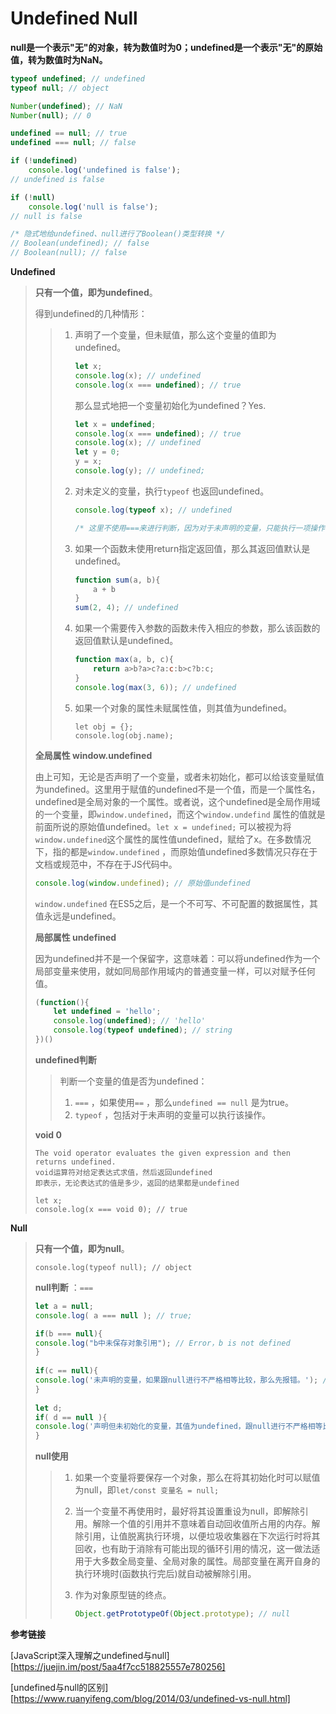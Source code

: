 # Undefined Null

**null是一个表示"无"的对象，转为数值时为0；undefined是一个表示"无"的原始值，转为数值时为NaN。**

```javascript
typeof undefined; // undefined
typeof null; // object

Number(undefined); // NaN
Number(null); // 0

undefined == null; // true
undefined === null; // false

if (!undefined) 
    console.log('undefined is false');
// undefined is false

if (!null) 
    console.log('null is false');
// null is false

/* 隐式地给undefined、null进行了Boolean()类型转换 */
// Boolean(undefined); // false
// Boolean(null); // false
```



**Undefined**

> **只有一个值，即为undefined**。
>
> 得到undefined的几种情形：
>
> > 1. 声明了一个变量，但未赋值，那么这个变量的值即为undefined。
> >
> >    ```javascript
> >    let x;
> >    console.log(x); // undefined
> >    console.log(x === undefined); // true
> >    ```
> >
> >    那么显式地把一个变量初始化为undefined？Yes.
> >
> >    ```javascript
> >    let x = undefined;
> >    console.log(x === undefined); // true
> >    console.log(x); // undefined
> >    let y = 0;
> >    y = x;
> >    console.log(y); // undefined;
> >    ```
> >
> > 2. 对未定义的变量，执行`typeof` 也返回undefined。
> >
> >    ```javascript
> >    console.log(typeof x); // undefined
> >    
> >    /* 这里不使用===来进行判断，因为对于未声明的变量，只能执行一项操作，即typeof，其他操作都返回报错 */
> >    ```
> >
> > 3. 如果一个函数未使用return指定返回值，那么其返回值默认是undefined。
> >
> >    ```javascript
> >    function sum(a, b){
> >        a + b
> >    }
> >    sum(2, 4); // undefined
> >    ```
> >
> > 4. 如果一个需要传入参数的函数未传入相应的参数，那么该函数的返回值默认是undefined。
> >
> >    ```javascript
> >    function max(a, b, c){
> >        return a>b?a>c?a:c:b>c?b:c;
> >    }
> >    console.log(max(3, 6)); // undefined
> >    ```
> >    
> > 5. 如果一个对象的属性未赋属性值，则其值为undefined。
> >
> >    ```
> >    let obj = {};
> >    console.log(obj.name);
> >    ```
> >
> >    
>
> **全局属性 window.undefined**
>
> 由上可知，无论是否声明了一个变量，或者未初始化，都可以给该变量赋值为undefined。这里用于赋值的undefined不是一个值，而是一个属性名，undefined是全局对象的一个属性。或者说，这个undefined是全局作用域的一个变量，即`window.undefined`，而这个`window.undefind` 属性的值就是前面所说的原始值undefined。`let x = undefined;` 可以被视为将`window.undefined`这个属性的属性值undefined，赋给了x。在多数情况下，指的都是`window.undefined` ，而原始值undefined多数情况只存在于文档或规范中，不存在于JS代码中。
>
> ```javascript
> console.log(window.undefined); // 原始值undefined
> ```
>
> `window.undefined` 在ES5之后，是一个不可写、不可配置的数据属性，其值永远是undefined。
>
> **局部属性 undefined**
>
> 因为undefined并不是一个保留字，这意味着：可以将undefined作为一个局部变量来使用，就如同局部作用域内的普通变量一样，可以对赋予任何值。
>
> ```javascript
> (function(){
>     let undefined = 'hello';
>     console.log(undefined); // 'hello'
>     console.log(typeof undefined); // string
> })()
> ```
>
> **undefined判断**
>
> > 判断一个变量的值是否为undefined：
> >
> > 1. `===` ，如果使用`==` ，那么`undefined == null` 是为true。
> > 2. `typeof` ，包括对于未声明的变量可以执行该操作。
>
> **void 0**
>
> ```
> The void operator evaluates the given expression and then returns undefined.
> void运算符对给定表达式求值，然后返回undefined
> 即表示，无论表达式的值是多少，返回的结果都是undefined
> 
> let x;
> console.log(x === void 0); // true
> ```



**Null**

> **只有一个值，即为null**。
>
> ```
>console.log(typeof null); // object
> ```
> 
> **null判断** ：`===`
>
> ```javascript
>let a = null;
> console.log( a === null ); // true;
> 
> if(b === null){
> console.log("b中未保存对象引用"); // Error，b is not defined
> }
>  
> if(c == null){
> console.log('未声明的变量，如果跟null进行不严格相等比较，那么先报错。'); // Error, c is not defined
> }
>  
> let d;
> if( d == null ){
> console.log('声明但未初始化的变量，其值为undefined，跟null进行不严格相等比较，其值为true。');
> }
>  ```
> 
> **null使用**
>
> > 1. 如果一个变量将要保存一个对象，那么在将其初始化时可以赋值为null，即`let/const 变量名 = null;`
>>
> > 2. 当一个变量不再使用时，最好将其设置重设为null，即解除引用。解除一个值的引用并不意味着自动回收值所占用的内存。解除引用，让值脱离执行环境，以便垃圾收集器在下次运行时将其回收，也有助于消除有可能出现的循环引用的情况，这一做法适用于大多数全局变量、全局对象的属性。局部变量在离开自身的执行环境时(函数执行完后)就自动被解除引用。
> >
> > 3. 作为对象原型链的终点。
> >
> >    ```javascript
> >    Object.getPrototypeOf(Object.prototype); // null
> >    ```



**参考链接**

[JavaScript深入理解之undefined与null][https://juejin.im/post/5aa4f7cc518825557e780256]

[undefined与null的区别][https://www.ruanyifeng.com/blog/2014/03/undefined-vs-null.html]

